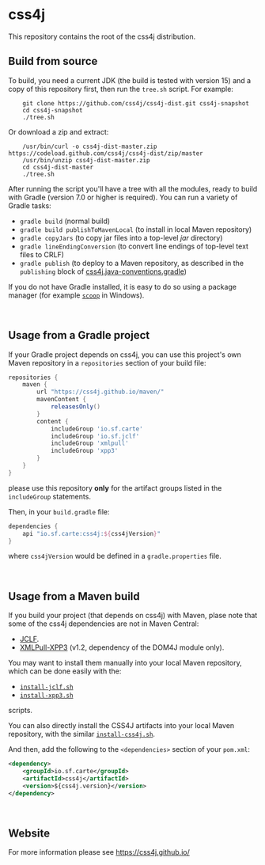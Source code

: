 # css4j

This repository contains the root of the css4j distribution.

## Build from source
To build, you need a current JDK (the build is tested with version 15) and a copy of this repository first, then run the
`tree.sh` script. For example:
```
    git clone https://github.com/css4j/css4j-dist.git css4j-snapshot
    cd css4j-snapshot
    ./tree.sh
```
Or download a zip and extract:
```
    /usr/bin/curl -o css4j-dist-master.zip https://codeload.github.com/css4j/css4j-dist/zip/master
    /usr/bin/unzip css4j-dist-master.zip
    cd css4j-dist-master
    ./tree.sh
```
After running the script you'll have a tree with all the modules, ready to build with Gradle (version 7.0 or higher is
required). You can run a variety of Gradle tasks:

- `gradle build` (normal build)
- `gradle build publishToMavenLocal` (to install in local Maven repository)
- `gradle copyJars` (to copy jar files into a top-level _jar_ directory)
- `gradle lineEndingConversion` (to convert line endings of top-level text files to CRLF)
- `gradle publish` (to deploy to a Maven repository, as described in the `publishing` block of
[css4j.java-conventions.gradle](https://github.com/css4j/css4j-dist/blob/master/buildSrc/src/main/groovy/css4j.java-conventions.gradle))

If you do not have Gradle installed, it is easy to do so using a package manager (for example [`scoop`](https://scoop.sh/)
in Windows).

<br/>

## Usage from a Gradle project
If your Gradle project depends on css4j, you can use this project's own Maven repository in a `repositories` section of
your build file:
```groovy
repositories {
    maven {
        url "https://css4j.github.io/maven/"
        mavenContent {
            releasesOnly()
        }
        content {
            includeGroup 'io.sf.carte'
            includeGroup 'io.sf.jclf'
            includeGroup 'xmlpull'
            includeGroup 'xpp3'
        }
    }
}
```
please use this repository **only** for the artifact groups listed in the `includeGroup` statements.

Then, in your `build.gradle` file:
```groovy
dependencies {
    api "io.sf.carte:css4j:${css4jVersion}"
}
```
where `css4jVersion` would be defined in a `gradle.properties` file.

<br/>

## Usage from a Maven build
If you build your project (that depends on css4j) with Maven, plase note that some of the css4j dependencies are not in
Maven Central:
- [JCLF](https://sourceforge.net/projects/jclf/).
- [XMLPull-XPP3](https://github.com/xmlpull-xpp3/xmlpull-xpp3) (v1.2, dependency of the DOM4J module only).

You may want to install them manually into your local Maven repository, which can be done easily with the:

- [`install-jclf.sh`](https://raw.githubusercontent.com/css4j/css4j-dist/master/maven/install-jclf.sh)
- [`install-xpp3.sh`](https://raw.githubusercontent.com/css4j/css4j-dist/master/maven/install-xpp3.sh)

scripts.

You can also directly install the CSS4J artifacts into your local Maven repository, with the similar
[`install-css4j.sh`](https://raw.githubusercontent.com/css4j/css4j-dist/master/maven/install-css4j.sh).

And then, add the following to the `<dependencies>` section of your `pom.xml`:
```xml
<dependency>
    <groupId>io.sf.carte</groupId>
    <artifactId>css4j</artifactId>
    <version>${css4j.version}</version>
</dependency>
```

<br/>

## Website
For more information please see https://css4j.github.io/
